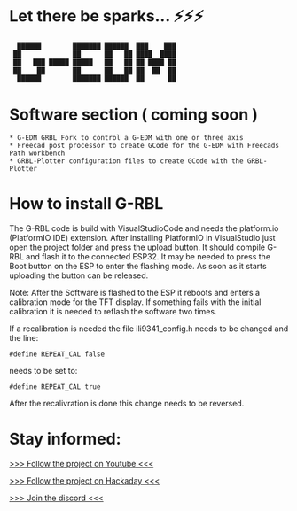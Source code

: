 # Let there be sparks... ⚡⚡⚡

```diff
  ██████        ███████ ██████  ███    ███  
 ██             ██      ██   ██ ████  ████  
 ██   ███ █████ █████   ██   ██ ██ ████ ██ 
 ██    ██       ██      ██   ██ ██  ██  ██ 
  ██████        ███████ ██████  ██      ██ 
```

 
 
# Software section ( coming soon )

    * G-EDM GRBL Fork to control a G-EDM with one or three axis
    * Freecad post processor to create GCode for the G-EDM with Freecads Path workbench
    * GRBL-Plotter configuration files to create GCode with the GRBL-Plotter



# How to install G-RBL

The G-RBL code is build with VisualStudioCode and needs the platform.io (PlatformIO IDE) extension.
After installing PlatformIO in VisualStudio just open the project folder and press the upload button. It should compile G-RBL and flash it to the connected ESP32. It may be needed to press the Boot button on the ESP to enter the flashing mode. As soon as it starts uploading the button can be released. 

Note: After the Software is flashed to the ESP it reboots and enters a calibration mode for the TFT display. If something fails with the initial calibration it is needed to reflash the software two times. 

If a recalibration is needed the file ili9341_config.h needs to be changed and the line:

    #define REPEAT_CAL false

needs to be set to:

    #define REPEAT_CAL true

After the recalivration is done this change needs to be reversed.



# Stay informed:

[>>> Follow the project on Youtube <<<](https://www.youtube.com/@G-EDM/videos)

[>>> Follow the project on Hackaday <<<](https://hackaday.io/project/190371-g-edm)

[>>> Join the discord <<<](https://discord.gg/9cTsyDkEbe)




